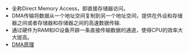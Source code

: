 - 全称Direct Memory Access，即直接存储器访问。
- DMA传输将数据从一个地址空间复制到另一个地址空间，提供在外设和存储器之间或者存储器和存储器之间的高速数据传输.
- 通过硬件为RAM和IO设备开辟一条直接传输数据的通道，使得CPU的效率大大提高。
- [DMA原理](https://zhuanlan.zhihu.com/p/138573828)